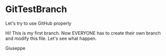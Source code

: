 # GitTestBranch
Let's try to use GitHub properly

Hi!
This is my first branch.
Now EVERYONE has to create their own branch and modify this file.
Let's see what happen.

Giuseppe
